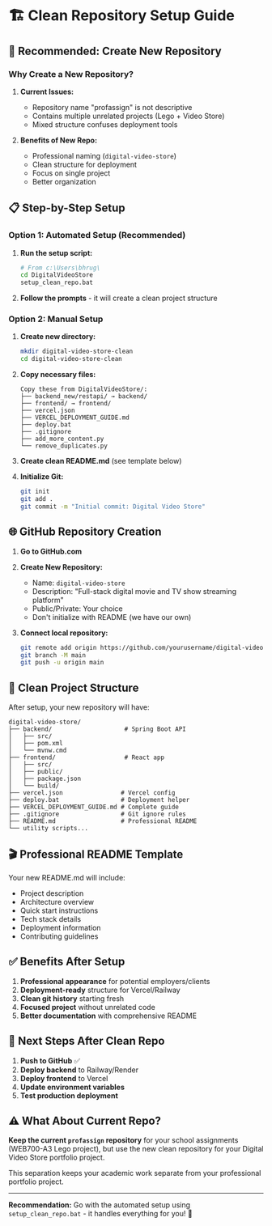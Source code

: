 # 🏗️ Clean Repository Setup Guide

## 🎯 Recommended: Create New Repository

### Why Create a New Repository?

1. **Current Issues:**
   - Repository name "profassign" is not descriptive
   - Contains multiple unrelated projects (Lego + Video Store)
   - Mixed structure confuses deployment tools

2. **Benefits of New Repo:**
   - Professional naming (`digital-video-store`)
   - Clean structure for deployment
   - Focus on single project
   - Better organization

## 📋 Step-by-Step Setup

### Option 1: Automated Setup (Recommended)

1. **Run the setup script:**
   ```bash
   # From c:\Users\bhrug\
   cd DigitalVideoStore
   setup_clean_repo.bat
   ```

2. **Follow the prompts** - it will create a clean project structure

### Option 2: Manual Setup

1. **Create new directory:**
   ```bash
   mkdir digital-video-store-clean
   cd digital-video-store-clean
   ```

2. **Copy necessary files:**
   ```
   Copy these from DigitalVideoStore/:
   ├── backend_new/restapi/ → backend/
   ├── frontend/ → frontend/
   ├── vercel.json
   ├── VERCEL_DEPLOYMENT_GUIDE.md
   ├── deploy.bat
   ├── .gitignore
   ├── add_more_content.py
   └── remove_duplicates.py
   ```

3. **Create clean README.md** (see template below)

4. **Initialize Git:**
   ```bash
   git init
   git add .
   git commit -m "Initial commit: Digital Video Store"
   ```

## 🌐 GitHub Repository Creation

1. **Go to GitHub.com**
2. **Create New Repository:**
   - Name: `digital-video-store`
   - Description: "Full-stack digital movie and TV show streaming platform"
   - Public/Private: Your choice
   - Don't initialize with README (we have our own)

3. **Connect local repository:**
   ```bash
   git remote add origin https://github.com/yourusername/digital-video-store.git
   git branch -M main
   git push -u origin main
   ```

## 📁 Clean Project Structure

After setup, your new repository will have:

```
digital-video-store/
├── backend/                    # Spring Boot API
│   ├── src/
│   ├── pom.xml
│   └── mvnw.cmd
├── frontend/                   # React app
│   ├── src/
│   ├── public/
│   ├── package.json
│   └── build/
├── vercel.json                # Vercel config
├── deploy.bat                 # Deployment helper
├── VERCEL_DEPLOYMENT_GUIDE.md # Complete guide
├── .gitignore                 # Git ignore rules
├── README.md                  # Professional README
└── utility scripts...
```

## 🎬 Professional README Template

Your new README.md will include:
- Project description
- Architecture overview
- Quick start instructions
- Tech stack details
- Deployment information
- Contributing guidelines

## ✅ Benefits After Setup

1. **Professional appearance** for potential employers/clients
2. **Deployment-ready** structure for Vercel/Railway
3. **Clean git history** starting fresh
4. **Focused project** without unrelated code
5. **Better documentation** with comprehensive README

## 🚀 Next Steps After Clean Repo

1. **Push to GitHub** ✅
2. **Deploy backend** to Railway/Render
3. **Deploy frontend** to Vercel
4. **Update environment variables**
5. **Test production deployment**

## ⚠️ What About Current Repo?

**Keep the current `profassign` repository** for your school assignments (WEB700-A3 Lego project), but use the new clean repository for your Digital Video Store portfolio project.

This separation keeps your academic work separate from your professional portfolio project.

---

**Recommendation:** Go with the automated setup using `setup_clean_repo.bat` - it handles everything for you! 🎯
